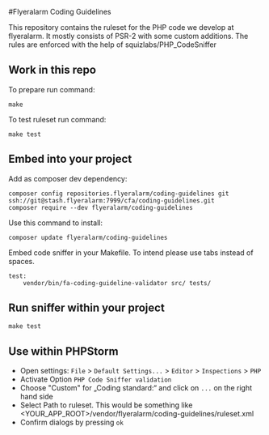 #Flyeralarm Coding Guidelines


This repository contains the ruleset for the PHP code we develop at flyeralarm. It mostly consists of PSR-2 with some custom additions. The rules are enforced with the help of squizlabs/PHP_CodeSniffer


Work in this repo
-----------------
To prepare run command:
```
make
```

To test ruleset run command:
```
make test
```

Embed into your project
------------------------

Add as composer dev dependency:
```
composer config repositories.flyeralarm/coding-guidelines git ssh://git@stash.flyeralarm:7999/cfa/coding-guidelines.git
composer require --dev flyeralarm/coding-guidelines
```

Use this command to install:
```
composer update flyeralarm/coding-guidelines
```

Embed code sniffer in your Makefile. To intend please use tabs instead of spaces. 
```
test:
	vendor/bin/fa-coding-guideline-validator src/ tests/
```

Run sniffer within your project
-------------------------------
```
make test
```

Use within PHPStorm
-------------------
- Open settings:
`File` > `Default Settings...` > `Editor` > `Inspections` > `PHP`
- Activate Option `PHP Code Sniffer validation`
- Choose "Custom" for „Coding standard:“ and click on `...` on the right hand side
- Select Path to ruleset. This would be something like <YOUR_APP_ROOT>/vendor/flyeralarm/coding-guidelines/ruleset.xml
- Confirm dialogs by pressing `ok`
